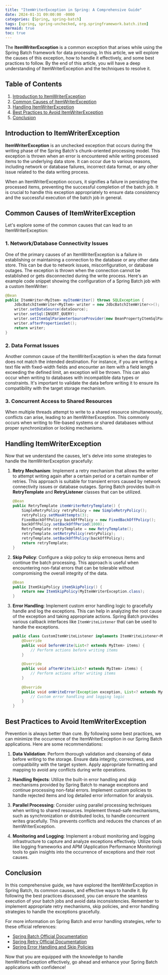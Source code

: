 ```yaml
---
title: "ItemWriterException in Spring: A Comprehensive Guide"
date: 2024-01-31 09:00:00 -0000
categories: [Spring, spring-batch]
tags: [spring, spring-unchecked, org.springframework.batch.item]
mermaid: true
toc: true
---
```



The **ItemWriterException** is a common exception that arises while using the Spring Batch framework for data processing. In this article, we will explore the causes of this exception, how to handle it effectively, and some best practices to follow. By the end of this article, you will have a deep understanding of ItemWriterException and the techniques to resolve it.

## Table of Contents
1. [Introduction to ItemWriterException](#introduction-to-itemwriterexception)
2. [Common Causes of ItemWriterException](#common-causes-of-itemwriterexception)
3. [Handling ItemWriterException](#handling-itemwriterexception)
4. [Best Practices to Avoid ItemWriterException](#best-practices-to-avoid-itemwriterexception)
5. [Conclusion](#conclusion)

## Introduction to ItemWriterException

**ItemWriterException** is an unchecked exception that occurs during the writing phase of the Spring Batch's chunk-oriented processing model. This exception is thrown when an error is encountered while writing processed items to the underlying data store. It can occur due to various reasons, including network or database failures, incorrect data format, or any other issue related to the data writing process.

When an ItemWriterException occurs, it signifies a failure in persisting the processed items, preventing the successful completion of the batch job. It is crucial to handle this exception appropriately to ensure data consistency and the successful execution of the batch job in general.

## Common Causes of ItemWriterException

Let's explore some of the common causes that can lead to an ItemWriterException:

### 1. Network/Database Connectivity Issues

One of the primary causes of an ItemWriterException is a failure in establishing or maintaining a connection to the database or any other data store. This can be due to network issues, misconfiguration, or database outages. The exception is thrown when the connection cannot be established or gets disconnected during the write process. Here's an example code snippet showing the configuration of a Spring Batch job with a custom ItemWriter:

```java
@Bean
public ItemWriter<MyItem> myItemWriter() throws SQLException {
    JdbcBatchItemWriter<MyItem> writer = new JdbcBatchItemWriter<>();
    writer.setDataSource(dataSource);
    writer.setSql(INSERT_QUERY);
    writer.setItemSqlParameterSourceProvider(new BeanPropertyItemSqlParameterSourceProvider<>());
    writer.afterPropertiesSet();
    return writer;
}
```

### 2. Data Format Issues

Another common cause of the ItemWriterException is when the data format does not match the intended destination. For instance, if you are writing a text file with fixed-width fields and encounter an item with a field length exceeding the defined limit, an exception will be thrown. This can also occur when writing to databases with incompatible data types or constraints. It's important to validate the data before writing it to ensure its compatibility with the target storage mechanism.

### 3. Concurrent Access to Shared Resources

When multiple threads attempt to write to a shared resource simultaneously, conflicts can arise, leading to an ItemWriterException. This commonly occurs when writing to file-based systems or shared databases without proper synchronization or locking mechanisms.

## Handling ItemWriterException

Now that we understand the causes, let's delve into some strategies to handle the ItemWriterException gracefully:

1. **Retry Mechanism**: Implement a retry mechanism that allows the writer to attempt writing again after a certain period or a certain number of retries. This approach is suitable for transient errors caused by network connectivity issues or database outages. Spring Batch provides built-in **RetryTemplate** and **RetryListener** classes that can be utilized.

   ```java
   @Bean
   public RetryTemplate itemWriterRetryTemplate() {
       SimpleRetryPolicy retryPolicy = new SimpleRetryPolicy();
       retryPolicy.setMaxAttempts(3);
       FixedBackOffPolicy backOffPolicy = new FixedBackOffPolicy();
       backOffPolicy.setBackOffPeriod(1000);
       RetryTemplate retryTemplate = new RetryTemplate();
       retryTemplate.setRetryPolicy(retryPolicy);
       retryTemplate.setBackOffPolicy(backOffPolicy);
       return retryTemplate;
   }
   ```

2. **Skip Policy**: Configure a skip policy to skip erroneous items and continue the batch processing. This approach is useful when encountering non-fatal errors that can be tolerable without compromising the overall integrity of the data.

   ```java
   @Bean
   public ItemSkipPolicy itemSkipPolicy() {
       return new ItemSkipPolicy(MyItemWriterException.class);
   }
   ```

3. **Error Handling**: Implement custom error handling logic to gracefully handle and log the exceptions. This can help in analyzing the root cause of the exception and taking appropriate actions. Spring Batch provides various callback interfaces like `ItemWriteListener` that can be used to handle the exceptions.

   ```java
   public class CustomItemWriteListener implements ItemWriteListener<MyItem> {
       @Override
       public void beforeWrite(List<? extends MyItem> items) {
           // Perform actions before writing items
       }
     
       @Override
       public void afterWrite(List<? extends MyItem> items) {
           // Perform actions after writing items
       }
     
       @Override
       public void onWriteError(Exception exception, List<? extends MyItem> items) {
           // Custom error handling and logging logic
       }
   }
   ```

## Best Practices to Avoid ItemWriterException

Prevention is always better than cure. By following some best practices, we can minimize the occurrence of the ItemWriterException in our Spring Batch applications. Here are some recommendations:

1. **Data Validation**: Perform thorough validation and cleansing of data before writing to the storage. Ensure data integrity, correctness, and compatibility with the target system. Apply appropriate formatting and mapping to avoid any conflicts during write operations.

2. **Handling Rejects**: Utilize the built-in error handling and skip mechanisms provided by Spring Batch to manage exceptions and continue processing non-fatal errors. Implement custom policies to handle rejected items and log detailed error information for analysis.

3. **Parallel Processing**: Consider using parallel processing techniques when writing to shared resources. Implement thread-safe mechanisms, such as synchronization or distributed locks, to handle concurrent writes gracefully. This prevents conflicts and reduces the chances of an ItemWriterException.

4. **Monitoring and Logging**: Implement a robust monitoring and logging infrastructure to capture and analyze exceptions effectively. Utilize tools like logging frameworks and APM (Application Performance Monitoring) tools to gain insights into the occurrence of exceptions and their root causes.

## Conclusion

In this comprehensive guide, we have explored the ItemWriterException in Spring Batch, its common causes, and effective ways to handle it. By following the best practices discussed, you can ensure the seamless execution of your batch jobs and avoid data inconsistencies. Remember to implement appropriate retry mechanisms, skip policies, and error handling strategies to handle the exceptions gracefully.

For more information on Spring Batch and error handling strategies, refer to these official references:

- [Spring Batch Official Documentation](https://docs.spring.io/spring-batch/docs/current/reference/html/index.html)
- [Spring Retry Official Documentation](https://github.com/spring-projects/spring-retry)
- [Spring Error Handling and Skip Policies](https://docs.spring.io/spring-batch/docs/current/reference/html/readersAndWriters.html#skipAndErrorHandling)

Now that you are equipped with the knowledge to handle ItemWriterException effectively, go ahead and enhance your Spring Batch applications with confidence!